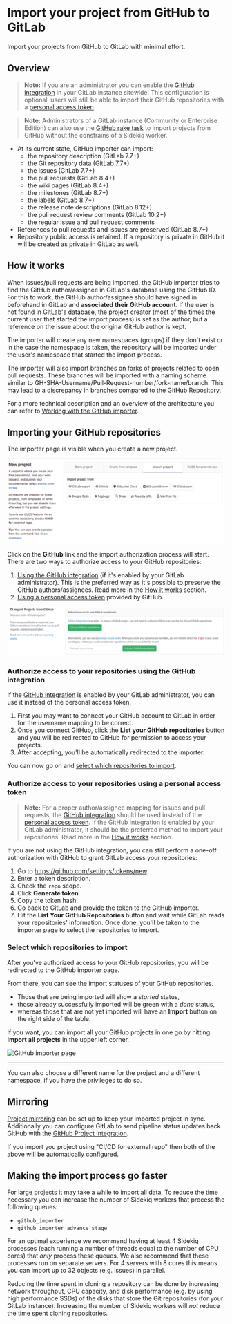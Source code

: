 # Import your project from GitHub to GitLab

Import your projects from GitHub to GitLab with minimal effort.

## Overview

>**Note:**
If you are an administrator you can enable the [GitHub integration][gh-import]
in your GitLab instance sitewide. This configuration is optional, users will
still be able to import their GitHub repositories with a
[personal access token][gh-token].

>**Note:**
Administrators of a GitLab instance (Community or Enterprise Edition) can also
use the [GitHub rake task][gh-rake] to import projects from GitHub without the
constrains of a Sidekiq worker.

- At its current state, GitHub importer can import:
  - the repository description (GitLab 7.7+)
  - the Git repository data (GitLab 7.7+)
  - the issues (GitLab 7.7+)
  - the pull requests (GitLab 8.4+)
  - the wiki pages (GitLab 8.4+)
  - the milestones (GitLab 8.7+)
  - the labels (GitLab 8.7+)
  - the release note descriptions (GitLab 8.12+)
  - the pull request review comments (GitLab 10.2+)
  - the regular issue and pull request comments
- References to pull requests and issues are preserved (GitLab 8.7+)
- Repository public access is retained. If a repository is private in GitHub
  it will be created as private in GitLab as well.

## How it works

When issues/pull requests are being imported, the GitHub importer tries to find
the GitHub author/assignee in GitLab's database using the GitHub ID. For this
to work, the GitHub author/assignee should have signed in beforehand in GitLab
and **associated their GitHub account**. If the user is not
found in GitLab's database, the project creator (most of the times the current
user that started the import process) is set as the author, but a reference on
the issue about the original GitHub author is kept.

The importer will create any new namespaces (groups) if they don't exist or in
the case the namespace is taken, the repository will be imported under the user's
namespace that started the import process.

The importer will also import branches on forks of projects related to open pull
requests. These branches will be imported with a naming scheme similar to
GH-SHA-Username/Pull-Request-number/fork-name/branch. This may lead to a discrepancy
in branches compared to the GitHub Repository.

For a more technical description and an overview of the architecture you can
refer to [Working with the GitHub importer][gh-import-dev-docs].

## Importing your GitHub repositories

The importer page is visible when you create a new project.

![New project page on GitLab](img/import_projects_from_new_project_page.png)

Click on the **GitHub** link and the import authorization process will start.
There are two ways to authorize access to your GitHub repositories:

1. [Using the GitHub integration][gh-integration] (if it's enabled by your
   GitLab administrator). This is the preferred way as it's possible to
   preserve the GitHub authors/assignees. Read more in the [How it works](#how-it-works)
   section.
1. [Using a personal access token][gh-token] provided by GitHub.

![Select authentication method](img/import_projects_from_github_select_auth_method.png)

### Authorize access to your repositories using the GitHub integration

If the [GitHub integration][gh-import] is enabled by your GitLab administrator,
you can use it instead of the personal access token.

1. First you may want to connect your GitHub account to GitLab in order for
   the username mapping to be correct.
1. Once you connect GitHub, click the **List your GitHub repositories** button
   and you will be redirected to GitHub for permission to access your projects.
1. After accepting, you'll be automatically redirected to the importer.

You can now go on and [select which repositories to import](#select-which-repositories-to-import).

### Authorize access to your repositories using a personal access token

>**Note:**
For a proper author/assignee mapping for issues and pull requests, the
[GitHub integration][gh-integration] should be used instead of the
[personal access token][gh-token]. If the GitHub integration is enabled by your
GitLab administrator, it should be the preferred method to import your repositories.
Read more in the [How it works](#how-it-works) section.

If you are not using the GitHub integration, you can still perform a one-off
authorization with GitHub to grant GitLab access your repositories:

1. Go to <https://github.com/settings/tokens/new>.
1. Enter a token description.
1. Check the `repo` scope.
1. Click **Generate token**.
1. Copy the token hash.
1. Go back to GitLab and provide the token to the GitHub importer.
1. Hit the **List Your GitHub Repositories** button and wait while GitLab reads
   your repositories' information. Once done, you'll be taken to the importer
   page to select the repositories to import.

### Select which repositories to import

After you've authorized access to your GitHub repositories, you will be
redirected to the GitHub importer page.

From there, you can see the import statuses of your GitHub repositories.

- Those that are being imported will show a _started_ status,
- those already successfully imported will be green with a _done_ status,
- whereas those that are not yet imported will have an **Import** button on the
  right side of the table.

If you want, you can import all your GitHub projects in one go by hitting
**Import all projects** in the upper left corner.

![GitHub importer page](img/import_projects_from_github_importer.png)

---

You can also choose a different name for the project and a different namespace,
if you have the privileges to do so.

## Mirroring

[Project mirroring](../../../workflow/repository_mirroring.md) can be set up to keep your imported project in sync. Additionally you can configure GitLab to send pipeline status updates back GitHub with the [GitHub Project Integration](../integrations/github.md).

If you import you project using "CI/CD for external repo" then both of the above will be automatically configured.

## Making the import process go faster

For large projects it may take a while to import all data. To reduce the time
necessary you can increase the number of Sidekiq workers that process the
following queues:

* `github_importer`
* `github_importer_advance_stage`

For an optimal experience we recommend having at least 4 Sidekiq processes (each
running a number of threads equal to the number of CPU cores) that _only_
process these queues. We also recommend that these processes run on separate
servers. For 4 servers with 8 cores this means you can import up to 32 objects
(e.g. issues) in parallel.

Reducing the time spent in cloning a repository can be done by increasing
network throughput, CPU capacity, and disk performance (e.g.  by using high
performance SSDs) of the disks that store the Git repositories (for your GitLab
instance). Increasing the number of Sidekiq workers will _not_ reduce the time
spent cloning repositories.

[gh-import]: ../../../integration/github.md "GitHub integration"
[gh-rake]: ../../../administration/raketasks/github_import.md "GitHub rake task"
[gh-integration]: #authorize-access-to-your-repositories-using-the-github-integration
[gh-token]: #authorize-access-to-your-repositories-using-a-personal-access-token
[gh-import-dev-docs]: ../../../development/github_importer.md "Working with the GitHub importer"
